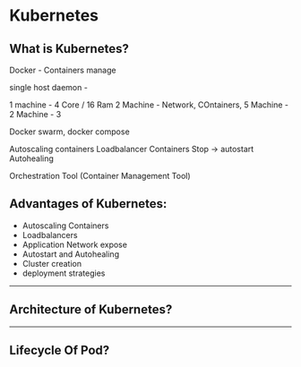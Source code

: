 # Kubernetes

## What is Kubernetes?

Docker - Containers manage

single host daemon - 

1 machine - 4 Core / 16 Ram
2 Machine - Network, COntainers, 
5 Machine - 2 Machine - 3

Docker swarm, docker compose

Autoscaling containers
Loadbalancer Containers 
Stop -> autostart
Autohealing

Orchestration Tool (Container Management Tool)

## Advantages of Kubernetes:
- Autoscaling Containers
- Loadbalancers
- Application Network expose
- Autostart and Autohealing
- Cluster creation
- deployment strategies
------------------------ 

## Architecture of Kubernetes?
-----------------------

Lifecycle Of Pod?
-----------------








